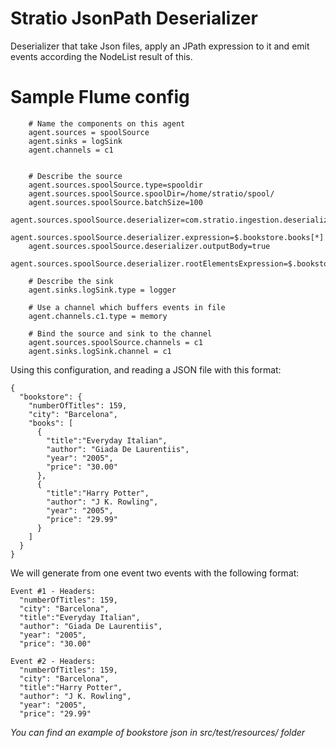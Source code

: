 Stratio JsonPath Deserializer
==============================

Deserializer that take Json files, apply an JPath expression to it and emit events according the NodeList result of 
this.

Sample Flume config
=================================


``` 
    # Name the components on this agent
	agent.sources = spoolSource
	agent.sinks = logSink
	agent.channels = c1


	# Describe the source
	agent.sources.spoolSource.type=spooldir
	agent.sources.spoolSource.spoolDir=/home/stratio/spool/
	agent.sources.spoolSource.batchSize=100
	agent.sources.spoolSource.deserializer=com.stratio.ingestion.deserializer.jsonpath.JsonpathDeserializer$Builder
	agent.sources.spoolSource.deserializer.expression=$.bookstore.books[*]
	agent.sources.spoolSource.deserializer.outputBody=true
	agent.sources.spoolSource.deserializer.rootElementsExpression=$.bookstore
	
	# Describe the sink
	agent.sinks.logSink.type = logger

	# Use a channel which buffers events in file
	agent.channels.c1.type = memory 

	# Bind the source and sink to the channel
	agent.sources.spoolSource.channels = c1
	agent.sinks.logSink.channel = c1
``` 

Using this configuration, and reading a JSON file with this format:
```
{
  "bookstore": {
    "numberOfTitles": 159,
    "city": "Barcelona",
    "books": [
      {
        "title":"Everyday Italian",
        "author": "Giada De Laurentiis",
        "year": "2005",
        "price": "30.00"
      },
      {
        "title":"Harry Potter",
        "author": "J K. Rowling",
        "year": "2005",
        "price": "29.99"
      }
    ]    
  }
}
```

We will generate from one event two events with the following format:
```
Event #1 - Headers:
  "numberOfTitles": 159,
  "city": "Barcelona",
  "title":"Everyday Italian",
  "author": "Giada De Laurentiis",
  "year": "2005",
  "price": "30.00"

Event #2 - Headers:
  "numberOfTitles": 159,
  "city": "Barcelona",
  "title":"Harry Potter",
  "author": "J K. Rowling",
  "year": "2005",
  "price": "29.99"

```

*You can find an example of bookstore json in src/test/resources/ folder*
